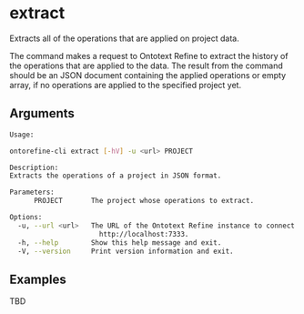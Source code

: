 # extract

Extracts all of the operations that are applied on project data.

The command makes a request to Ontotext Refine to extract the history of the operations that are applied to the data.
The result from the command should be an JSON document containing the applied operations or empty array, if no
operations are applied to the specified project yet.

## Arguments

```bash
Usage:

ontorefine-cli extract [-hV] -u <url> PROJECT

Description:
Extracts the operations of a project in JSON format.

Parameters:
      PROJECT       The project whose operations to extract.

Options:
  -u, --url <url>   The URL of the Ontotext Refine instance to connect to, e.g.
                      http://localhost:7333.
  -h, --help        Show this help message and exit.
  -V, --version     Print version information and exit.
```

## Examples

TBD
